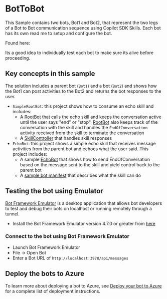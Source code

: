 # BotToBot

This Sample contains two bots, Bot1 and Bot2, that represent the two legs of a Bot to Bot communication sequence using Copilot SDK Skills. Each bot has its own read me to setup and configure the bot.  

Found here:

Its a good idea to individually test each bot to make sure its alive before proceeding.

## Key concepts in this sample

The solution includes a parent bot (`Bot1`) and a bot (`Bot2`) and shows how the Bot1 can post activities to the Bot2 and returns the bot responses to the user.

- `SimpleRootBot`: this project shows how to consume an echo skill and includes:
  - A [RootBot](SimpleRootBot/Bots/RootBot.cs) that calls the echo skill and keeps the conversation active until the user says "end" or "stop". [RootBot](SimpleRootBot/Bots/RootBot.cs) also keeps track of the conversation with the skill and handles the `EndOfConversation` activity received from the skill to terminate the conversation
  - A [SkillController](SimpleRootBot/Controllers/SkillController.cs) that handles skill responses
- `EchoBot`: this project shows a simple echo skill that receives message activities from the parent bot and echoes what the user said. This project includes:
  - A sample [EchoBot](EchoBot/Bots/EchoBot.cs) that shows how to send EndOfConversation based on the message sent to the skill and yield control back to the parent bot
  - A [sample bot manifest](EchoBot/wwwroot/manifest/echobot-manifest-1.0.json) that describes what the skill can do

## Testing the bot using Emulator

[Bot Framework Emulator](https://github.com/microsoft/botframework-emulator) is a desktop application that allows bot developers to test and debug their bots on localhost or running remotely through a tunnel.

- Install the Bot Framework Emulator version 4.7.0 or greater from [here](https://github.com/Microsoft/BotFramework-Emulator/releases)

### Connect to the bot using Bot Framework Emulator

- Launch Bot Framework Emulator
- File -> Open Bot
- Enter a Bot URL of `http://localhost:3978/api/messages`

## Deploy the bots to Azure

To learn more about deploying a bot to Azure, see [Deploy your bot to Azure](https://aka.ms/azuredeployment) for a complete list of deployment instructions. 
